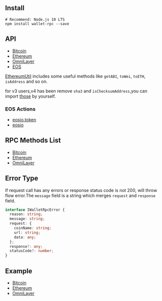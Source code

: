 ## Install

```shell
# Recommend: Node.js 10 LTS
npm install wallet-rpc --save
```

## API

- [Bitcoin](./types/bitcoin/rpc.d.ts)
- [Ethereum](./types/ethereum/rpc.d.ts)
- [OmniLayer](./types/omni/rpc.d.ts)
- [EOS](./types/eos/rpc.d.ts)

[EthereumUtil](./types/ethereum/util.d.ts) includes some useful methods like `getABI`, `toWei`, `toETH`, `isAddress` and so on.

for v3 users,v4 has been remove `sha3` and `isChecksumAddress`,you can import [those](./example/sha3.ts) by yourself.

### EOS Actions

- [eosio.token](https://github.com/isLishude/eos-actions-types/blob/master/eosio.token.d.ts)
- [eosio](https://github.com/isLishude/eos-actions-types/blob/master/eosio.d.ts)

## RPC Methods List

- [Bitcoin](./src/bitcoin/mtd.ts)
- [Ethereum](./src/ethereum/mtd.ts)
- [OmniLayer](./src/omni/mtd.ts)

## Error Type

If request call has any errors or response status code is not 200, will throw flow error.The `message` field is a string which merges `request` and `response` field.

```typescript
interface IWalletRpcError {
  reason: string;
  message: string;
  request: {
    coinName: string;
    url: string;
    data: any;
  };
  response?: any;
  statusCode?: number;
}
```

## Example

- [Bitcoin](./example/bitcoin.ts)
- [Ethereum](./example/ethereum.ts)
- [OmniLayer](./example/omni.ts)
